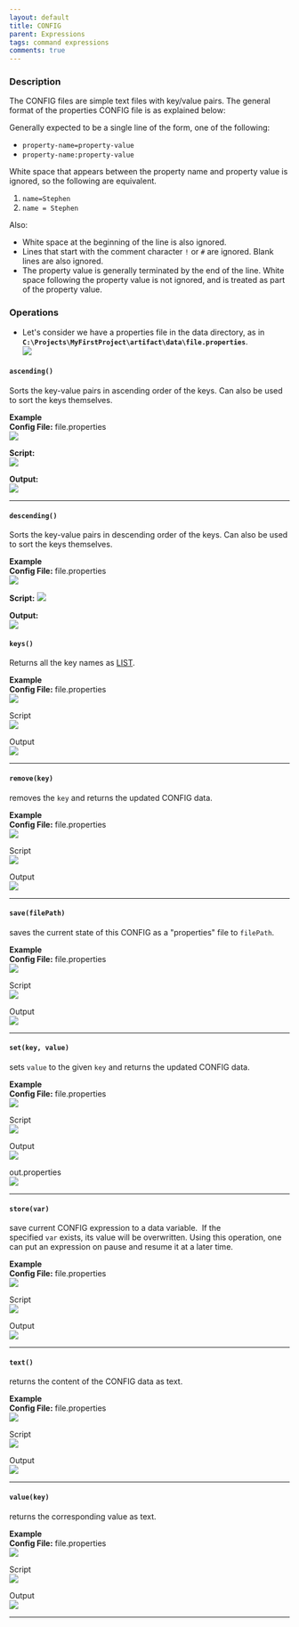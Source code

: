 ```yaml
---
layout: default
title: CONFIG
parent: Expressions
tags: command expressions
comments: true
---
```



### Description
The CONFIG files are simple text files with key/value pairs. The general format of the properties CONFIG file is as 
explained below:

Generally expected to be a single line of the form, one of the following:<br/>
- `property-name=property-value`
- `property-name:property-value`

White space that appears between the property name and property value is ignored, so the following are equivalent.
1. `name=Stephen`
2. `name = Stephen`

Also:
- White space at the beginning of the line is also ignored.
- Lines that start with the comment character `!` or `#` are ignored. Blank lines are also ignored.
- The property value is generally terminated by the end of the line. White space following the property value is not 
  ignored, and is treated as part of the property value.

  
### Operations

- Let's consider we have a properties file in the data directory, as in 
  **`C:\Projects\MyFirstProject\artifact\data\file.properties`**.<br/>
  ![](image/CONFIGexpression_01.png)

#### `ascending()`
Sorts the key-value pairs in ascending order of the keys. Can also be used to sort the keys themselves. 

**Example**<br/>
**Config File:** file.properties <br/>
![](image/CONFIGexpression_01.png)

**Script:**<br/>
![](image/CONFIGexpression_17.png)

**Output:**<br/>
![](image/CONFIGexpression_18.png)

-----

#### `descending()`
Sorts the key-value pairs in descending order of the keys. Can also be used to sort the keys themselves.

**Example**<br/>
**Config File:** file.properties<br/>
![](image/CONFIGexpression_01.png)

**Script:**
![](image/CONFIGexpression_19.png)

**Output:**<br/>
![](image/CONFIGexpression_20.png)

#### `keys()`
Returns all the key names as [LIST](LISTexpression).

**Example**<br/>
**Config File:** file.properties<br/>
![](image/CONFIGexpression_01.png)

Script<br/>
![](image/CONFIGexpression_02.png)

Output<br/>
![](image/CONFIGexpression_03.png)

-----

#### `remove(key)`
removes the `key` and returns the updated CONFIG data.

**Example**<br/>
**Config File:** file.properties<br/>
![](image/CONFIGexpression_01.png)

Script<br/>
![](image/CONFIGexpression_04.png)

Output<br/>
![](image/CONFIGexpression_05.png)

-----

#### `save(filePath)`
saves the current state of this CONFIG as a "properties" file to `filePath`.

**Example**<br/>
**Config File:** file.properties<br/>
![](image/CONFIGexpression_01.png)

Script<br/>
![](image/CONFIGexpression_06.png)

Output<br/>
![](image/CONFIGexpression_06.png)

-----

#### `set(key, value)`
sets `value` to the given `key` and returns the updated CONFIG data.

**Example**<br/>
**Config File:** file.properties<br/>
![](image/CONFIGexpression_01.png)

Script<br/>
![](image/CONFIGexpression_08.png)

Output<br/>
![](image/CONFIGexpression_09.png)

out.properties<br/>
![](image/CONFIGexpression_16.png)

-----

#### `store(var)`
save current CONFIG expression to a data variable.  If the specified `var` exists, its value will be overwritten. 
Using this operation, one can put an expression on pause and resume it at a later time.

**Example**<br/>
**Config File:** file.properties<br/>
![](image/CONFIGexpression_01.png)

Script<br/>
![](image/CONFIGexpression_10.png)

Output<br/>
![](image/CONFIGexpression_11.png)

-----

#### `text()`
returns the content of the CONFIG data as text.

**Example**<br/>
**Config File:** file.properties<br/>
![](image/CONFIGexpression_01.png)

Script<br/>
![](image/CONFIGexpression_12.png)

Output<br/>
![](image/CONFIGexpression_13.png)

-----

#### `value(key)`
returns the corresponding value as text.

**Example**<br/>
**Config File:** file.properties<br/>
![](image/CONFIGexpression_01.png)

Script<br/>
![](image/CONFIGexpression_14.png)

Output<br/>
![](image/CONFIGexpression_15.png)

-----

<script>jQuery(document).ready(function () { newOperationSelect(); });</script>

